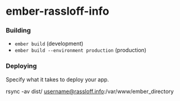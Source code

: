 # ember-rassloff-info



### Building

* `ember build` (development)
* `ember build --environment production` (production)

### Deploying 

Specify what it takes to deploy your app.

rsync -av dist/ username@rassloff.info:/var/www/ember_directory

